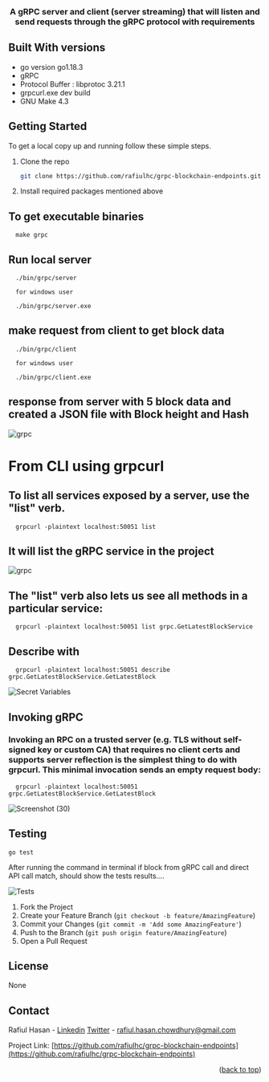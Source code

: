 <div id="top"></div>

<!-- PROJECT SHIELDS -->
<!--
*** I'm using markdown "reference style" links for readability.
*** Reference links are enclosed in brackets [ ] instead of parentheses ( ).
*** https://www.markdownguide.org/basic-syntax/#reference-style-links
-->




<!-- PROJECT LOGO -->
<br />
<div align="center">


  <h3 align="center">A gRPC server and client (server streaming) that will listen and
send requests through the gRPC protocol with  requirements</h3>


</div>




## Built With versions

* go version go1.18.3
* gRPC
* Protocol Buffer : libprotoc 3.21.1
* grpcurl.exe dev build
* GNU Make 4.3




<!-- GETTING STARTED -->
## Getting Started

To get a local copy up and running follow these simple steps.




1. Clone the repo
   ```sh
   git clone https://github.com/rafiulhc/grpc-blockchain-endpoints.git
   ```
2. Install required packages mentioned above




## To get executable binaries

```
  make grpc
  ```

## Run local server

```
  ./bin/grpc/server

  for windows user

  ./bin/grpc/server.exe
  ```

## make request from client to get block data

```
  ./bin/grpc/client

  for windows user

  ./bin/grpc/client.exe
  ```

## response from server with 5 block data and created a JSON file with Block height and Hash

![grpc](https://user-images.githubusercontent.com/68476971/191175281-2816f882-a3a4-46f7-ab70-0bb55266873f.png)

# From CLI using grpcurl

## To list all services exposed by a server, use the "list" verb.

```
  grpcurl -plaintext localhost:50051 list
  ```

## It will list the gRPC service in the project

![grpc](https://user-images.githubusercontent.com/68476971/191175281-2816f882-a3a4-46f7-ab70-0bb55266873f.png)

## The "list" verb also lets us see all methods in a particular service:

```
  grpcurl -plaintext localhost:50051 list grpc.GetLatestBlockService
  ```

## Describe with

```
  grpcurl -plaintext localhost:50051 describe grpc.GetLatestBlockService.GetLatestBlock
  ```
![Secret Variables](https://user-images.githubusercontent.com/68476971/169951589-da24b489-0cb6-44f8-a1fb-f9f02afca154.png)

## Invoking gRPC

### Invoking an RPC on a trusted server (e.g. TLS without self-signed key or custom CA) that requires no client certs and supports server reflection is the simplest thing to do with grpcurl. This minimal invocation sends an empty request body:

```
  grpcurl -plaintext localhost:50051 grpc.GetLatestBlockService.GetLatestBlock
  ```
![Screenshot (30)](https://user-images.githubusercontent.com/68476971/191177329-a52f60bf-54af-40c4-9e1a-c933b6666eb9.png)

<!--Testing-->
## Testing

  ```
  go test
  ```


After running the command in terminal if block from gRPC call and direct API call match, should show the tests results....


![Tests](https://user-images.githubusercontent.com/68476971/191172357-e5e74903-196b-4c7d-9652-fe52ef8c8a92.png)






1. Fork the Project
2. Create your Feature Branch (`git checkout -b feature/AmazingFeature`)
3. Commit your Changes (`git commit -m 'Add some AmazingFeature'`)
4. Push to the Branch (`git push origin feature/AmazingFeature`)
5. Open a Pull Request





<!-- LICENSE -->
## License

None





<!-- CONTACT -->
## Contact

Rafiul Hasan - [Linkedin](https://www.linkedin.com/in/hrafiul/)
               [Twitter](https://twitter.com/r_hasan_c)
               - rafiul.hasan.chowdhury@gmail.com

Project Link: [https://github.com/rafiulhc/grpc-blockchain-endpoints](https://github.com/rafiulhc/grpc-blockchain-endpoints)

<p align="right">(<a href="#top">back to top</a>)</p>
